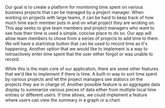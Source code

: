 Our goal is to create a platform for monitoring time spent on various buisness projects that can be managed by a project manager. When working on projects with large teams, it can be hard to keep track of how much time each member puts in and on what project they are wroking on. This app seeks to give team members and project managers who want to see how their time is used a simple, concise place to do so. Our app will allow team members to chose from a series of projects to add time to them. We will have a start/stop button that can be used to record time as it's happening. Another option that we would like to implement is a way to retroactively enter time spent that the user either forgot or was unable to record. 

While this is the main core of our application, there are some other features that we'd like to implement if there is time. A built-in way to sort time spent by various projects and let the project managers see statsics on the projects they are in charge of. Another possible feature is an aggregate data display to summarize various pieces of data either from multiple local time entries or different users. If time allows, we could implement a feature where users can view the summary in a graph or a chart.  
